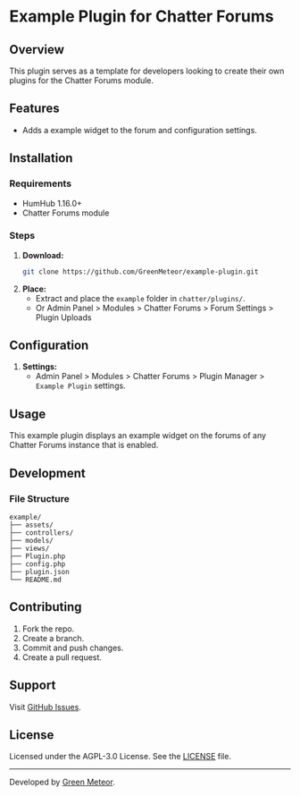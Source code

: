 # Example Plugin for Chatter Forums

## Overview
This plugin serves as a template for developers looking to create their own plugins for the Chatter Forums module.

## Features
- Adds a example widget to the forum and configuration settings.

## Installation

### Requirements
- HumHub 1.16.0+
- Chatter Forums module

### Steps
1. **Download:**
   ```bash
   git clone https://github.com/GreenMeteor/example-plugin.git
   ```
2. **Place:**
   - Extract and place the `example` folder in `chatter/plugins/`.
   - Or Admin Panel > Modules > Chatter Forums > Forum Settings > Plugin Uploads

## Configuration
1. **Settings:**
   - Admin Panel > Modules > Chatter Forums > Plugin Manager > `Example Plugin` settings.

## Usage
This example plugin displays an example widget on the forums of any Chatter Forums instance that is enabled.

## Development

### File Structure
```
example/
├── assets/
├── controllers/
├── models/
├── views/
├── Plugin.php
├── config.php
├── plugin.json
└── README.md
```

## Contributing
1. Fork the repo.
2. Create a branch.
3. Commit and push changes.
4. Create a pull request.

## Support
Visit [GitHub Issues](https://github.com/GreenMeteor/example/issues).

## License
Licensed under the AGPL-3.0 License. See the [LICENSE](LICENSE) file.

---

Developed by [Green Meteor](https://greenmeteor.net/).
